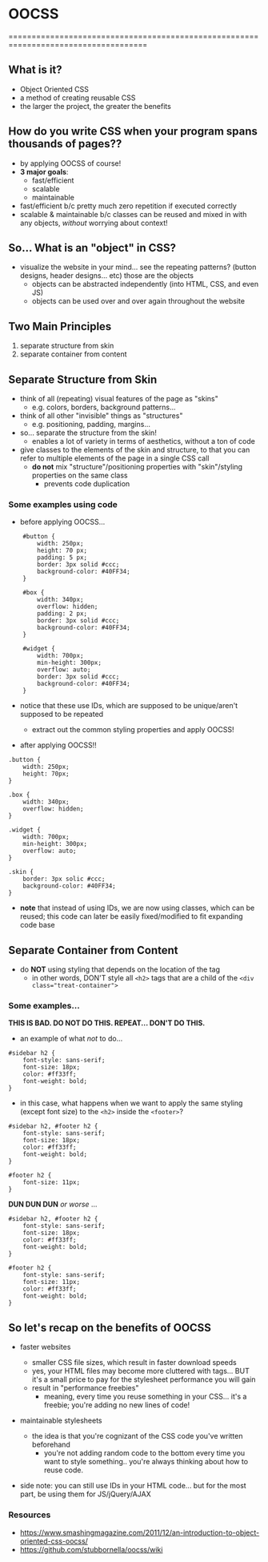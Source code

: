 # OOCSS

====================================================================================

## What is it?
* Object Oriented CSS
* a method of creating reusable CSS
* the larger the project, the greater the benefits

## How do you write CSS when your program spans thousands of pages??
* by applying OOCSS of course!
* __3 major goals__:
    - fast/efficient
    - scalable
    - maintainable
* fast/efficient b/c pretty much zero repetition if executed correctly
* scalable & maintainable b/c classes can be reused and mixed in with any objects, _without_ worrying about context!

## So... What is an "object" in CSS?
* visualize the website in your mind... see the repeating patterns? (button designs, header designs... etc) those are the objects
    - objects can be abstracted independently (into HTML, CSS, and even JS)
    - objects can be used over and over again throughout the website

## Two Main Principles
1. separate structure from skin
2. separate container from content

## Separate Structure from Skin
* think of all (repeating) visual features of the page as "skins"
    - e.g. colors, borders, background patterns...
* think of all other "invisible" things as "structures"
    - e.g. positioning, padding, margins...
* so... separate the structure from the skin!
    - enables a lot of variety in terms of aesthetics, without a ton of code
* give classes to the elements of the skin and structure, to that you can refer to multiple elements of the page in a single CSS call
    - __do not__ mix "structure"/positioning properties with "skin"/styling properties on the same class
        + prevents code duplication

### Some examples using code

* before applying OOCSS...
```
    #button {
        width: 250px;
        height: 70 px;
        padding: 5 px;
        border: 3px solid #ccc;
        background-color: #40FF34;
    }

    #box {
        width: 340px;
        overflow: hidden;
        padding: 2 px;
        border: 3px solid #ccc;
        background-color: #40FF34;
    }

    #widget {
        width: 700px;
        min-height: 300px;
        overflow: auto;
        border: 3px solid #ccc;
        background-color: #40FF34;
    }
```

* notice that these use IDs, which are supposed to be unique/aren't supposed to be repeated
    - extract out the common styling properties and apply OOCSS!

* after applying OOCSS!!
```
.button {
    width: 250px;
    height: 70px;
}

.box {
    width: 340px;
    overflow: hidden;
}

.widget {
    width: 700px;
    min-height: 300px;
    overflow: auto;
}

.skin {
    border: 3px solic #ccc;
    background-color: #40FF34;
}
```
* __note__ that instead of using IDs, we are now using classes, which can be reused; this code can later be easily fixed/modified to fit expanding code base

## Separate Container from Content
* do __NOT__ using styling that depends on the location of the tag
    - in other words, DON'T style all `<h2>` tags that are a child of the `<div class="treat-container">`

### Some examples... 

__THIS IS BAD. DO NOT DO THIS. REPEAT... DON'T DO THIS.__

* an example of what _not_ to do... 
``` 
#sidebar h2 {
    font-style: sans-serif;
    font-size: 18px;
    color: #ff33ff;
    font-weight: bold;
}
```
* in this case, what happens when we want to apply the same styling (except font size) to the `<h2>` inside the `<footer>`? 
``` 
#sidebar h2, #footer h2 {
    font-style: sans-serif;
    font-size: 18px;
    color: #ff33ff;
    font-weight: bold;
}

#footer h2 {
    font-size: 11px;
}
```

__DUN DUN DUN__ _or worse_ ...

``` 
#sidebar h2, #footer h2 {
    font-style: sans-serif;
    font-size: 18px;
    color: #ff33ff;
    font-weight: bold;
}

#footer h2 {
    font-style: sans-serif;
    font-size: 11px;
    color: #ff33ff;
    font-weight: bold;
}
```

## So let's recap on the benefits of OOCSS
* faster websites
    - smaller CSS file sizes, which result in faster download speeds
    - yes, your HTML files may become more cluttered with tags... BUT it's a small price to pay for the stylesheet performance you will gain
    - result in "performance freebies"
        + meaning, every time you reuse something in your CSS... it's a freebie; you're adding no new lines of code!
* maintainable stylesheets
    - the idea is that you're cognizant of the CSS code you've written beforehand
        + you're not adding random code to the bottom every time you want to style something.. you're always thinking about how to reuse code.

* side note: you can still use IDs in your HTML code... but for the most part, be using them for JS/jQuery/AJAX

### Resources
* https://www.smashingmagazine.com/2011/12/an-introduction-to-object-oriented-css-oocss/
* https://github.com/stubbornella/oocss/wiki
